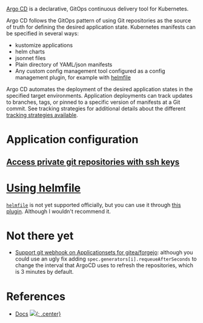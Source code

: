 [Argo CD](https://argo-cd.readthedocs.io/en/stable/) is a declarative, GitOps continuous delivery tool for Kubernetes.

Argo CD follows the GitOps pattern of using Git repositories as the source of truth for defining the desired application state. Kubernetes manifests can be specified in several ways:

- kustomize applications
- helm charts
- jsonnet files
- Plain directory of YAML/json manifests
- Any custom config management tool configured as a config management plugin, for example with [helmfile](#using-helmfile)

Argo CD automates the deployment of the desired application states in the specified target environments. Application deployments can track updates to branches, tags, or pinned to a specific version of manifests at a Git commit. See tracking strategies for additional details about the different [tracking strategies available](https://argo-cd.readthedocs.io/en/stable/user-guide/tracking_strategies/).

# Application configuration
## [Access private git repositories with ssh keys](https://medium.com/@tiwarisan/argocd-how-to-access-private-github-repository-with-ssh-key-new-way-49cc4431971b)
# [Using helmfile](https://github.com/travisghansen/argo-cd-helmfile)

[`helmfile`](helmfile.md) is not yet supported officially, but you can use it through [this plugin](https://github.com/travisghansen/argo-cd-helmfile). Although I wouldn't recommend it. 

# Not there yet

- [Support git webhook on Applicationsets for gitea/forgejo](https://github.com/argoproj/argo-cd/issues/18798): although you could use an ugly fix adding `spec.generators[i].requeueAfterSeconds` to change the interval that ArgoCD uses to refresh the repositories, which is 3 minutes by default.

# References

* [Docs](https://argo-cd.readthedocs.io/en/stable/)
[![](not-by-ai.svg){: .center}](https://notbyai.fyi)

